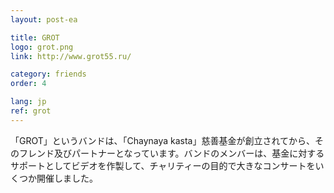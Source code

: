 ```yaml
---
layout: post-ea

title: GROT
logo: grot.png
link: http://www.grot55.ru/

category: friends
order: 4

lang: jp
ref: grot
---
```


「GROT」というバンドは、「Chaynaya kasta」慈善基金が創立されてから、そのフレンド及びパートナーとなっています。バンドのメンバーは、基金に対するサポートとしてビデオを作製して、チャリティーの目的で大きなコンサートをいくつか開催しました。